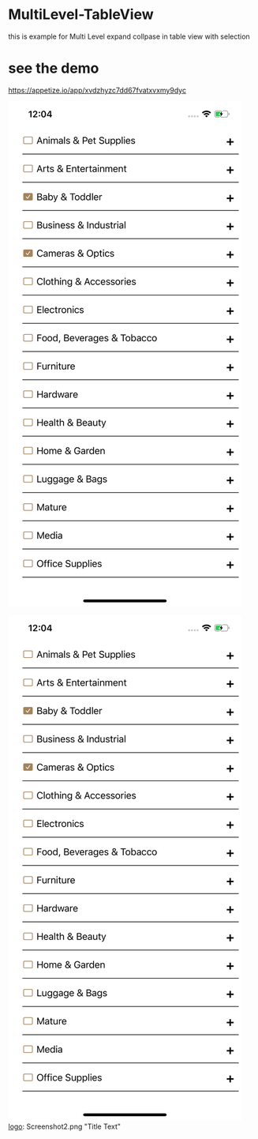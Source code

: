 # MultiLevel-TableView

this is example for Multi Level expand collpase in table view with selection 

# see the demo
  https://appetize.io/app/xvdzhyzc7dd67fvatxvxmy9dyc


![alt text1][logo]

[logo]: Screenshot1.png "Title Text"

![alt text1][logo]
[logo]: Screenshot2.png "Title Text"
